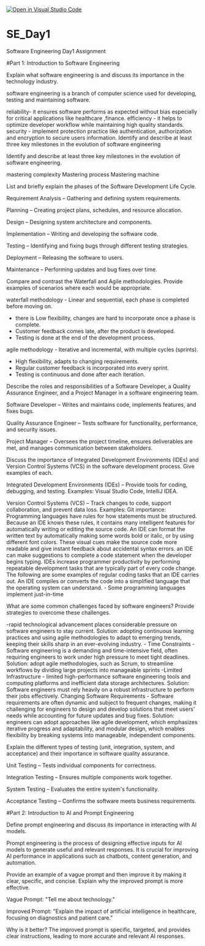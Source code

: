 [![Open in Visual Studio Code](https://classroom.github.com/assets/open-in-vscode-2e0aaae1b6195c2367325f4f02e2d04e9abb55f0b24a779b69b11b9e10269abc.svg)](https://classroom.github.com/online_ide?assignment_repo_id=18375561&assignment_repo_type=AssignmentRepo)
# SE_Day1
Software Engineering Day1 Assignment

#Part 1: Introduction to Software Engineering

Explain what software engineering is and discuss its importance in the technology industry.

software engineering is a branch of computer science used for developing, testing and maintaining software.

reliability- it ensures software performs as expected without bias especially for critical applications like healthcare ,finance. 
efficiency - it helps to optimize developer workflow while maintaining high quality standards.
security - implement protection practice like authentication, authorization and encryption to secure users information. Identify and describe at least three key milestones in the evolution of software engineering

Identify and describe at least three key milestones in the evolution of software engineering.

mastering complexity
Mastering process
Mastering machine


List and briefly explain the phases of the Software Development Life Cycle.

Requirement Analysis – Gathering and defining system requirements.

Planning – Creating project plans, schedules, and resource allocation.

Design – Designing system architecture and components.

Implementation – Writing and developing the software code.

Testing – Identifying and fixing bugs through different testing strategies.

Deployment – Releasing the software to users.

Maintenance – Performing updates and bug fixes over time.



Compare and contrast the Waterfall and Agile methodologies. Provide examples of scenarios where each would be appropriate.

waterfall methodology - Linear and sequential, each phase is completed before moving on. 
- there is Low flexibility,
 changes are hard to incorporate once a phase is complete.
 - Customer feedback comes late, after the product is developed.
 - Testing is done at the end of the development process.


agile methodology - Iterative and incremental, with multiple cycles (sprints). 
- High flexibility, adapts to changing requirements. 
- Regular customer feedback is incorporated into every sprint. 
- Testing is continuous and done after each iteration.



Describe the roles and responsibilities of a Software Developer, a Quality Assurance Engineer, and a Project Manager in a software engineering team.

Software Developer – Writes and maintains code, implements features, and fixes bugs.

Quality Assurance Engineer – Tests software for functionality, performance, and security issues.

Project Manager – Oversees the project timeline, ensures deliverables are met, and manages communication between stakeholders.


Discuss the importance of Integrated Development Environments (IDEs) and Version Control Systems (VCS) in the software development process. Give examples of each.

Integrated Development Environments (IDEs) – Provide tools for coding, debugging, and testing. Examples: Visual Studio Code, IntelliJ IDEA.

Version Control Systems (VCS) – Track changes to code, support collaboration, and prevent data loss. Examples: Git
importance:
Programming languages have rules for how statements must be structured. Because an IDE knows these rules, it contains many intelligent features for automatically writing or editing the source code.
An IDE can format the written text by automatically making some words bold or italic, or by using different font colors. These visual cues make the source code more readable and give instant feedback about accidental syntax errors.
an IDE can make suggestions to complete a code statement when the developer begins typing.
IDEs increase programmer productivity by performing repeatable development tasks that are typically part of every code change. The following are some examples of regular coding tasks that an IDE carries out.
An IDE compiles or converts the code into a simplified language that the operating system can understand. - Some programming languages implement just-in-time 



What are some common challenges faced by software engineers? Provide strategies to overcome these challenges.

-rapid technological advancement places considerable pressure on software engineers to stay current.
 Solution: adopting continuous learning practices and using agile methodologies to adapt to emerging trends, keeping their skills sharp in an ever-evolving industry. -
Time Constraints - Software engineering is a demanding and time-intensive field, often requiring engineers to work under high pressure to meet tight deadlines.
 Solution: adopt agile methodologies, such as Scrum, to streamline workflows by dividing large projects into manageable sprints 
-Limited Infrastructure - limited high-performance software engineering tools and computing platforms and inefficient data storage architectures. 
 Solution: Software engineers must rely heavily on a robust infrastructure to perform their jobs effectively.
Changing Software Requirements - Software requirements are often dynamic and subject to frequent changes, making it challenging for engineers to design and develop solutions that meet users' needs while accounting for future updates and bug fixes. 
Solution: engineers can adopt approaches like agile development, which emphasizes iterative progress and adaptability, and modular design, which enables flexibility by breaking systems into manageable, independent components.



Explain the different types of testing (unit, integration, system, and acceptance) and their importance in software quality assurance.

Unit Testing – Tests individual components for correctness.

Integration Testing – Ensures multiple components work together.

System Testing – Evaluates the entire system's functionality.

Acceptance Testing – Confirms the software meets business requirements.


#Part 2: Introduction to AI and Prompt Engineering


Define prompt engineering and discuss its importance in interacting with AI models.

Prompt engineering is the process of designing effective inputs for AI models to generate useful and relevant responses. It is crucial for improving AI performance in applications such as chatbots, content generation, and automation.


Provide an example of a vague prompt and then improve it by making it clear, specific, and concise. Explain why the improved prompt is more effective.

Vague Prompt: "Tell me about technology."

Improved Prompt: "Explain the impact of artificial intelligence in healthcare, focusing on diagnostics and patient care."

Why is it better? The improved prompt is specific, targeted, and provides clear instructions, leading to more accurate and relevant AI responses.
